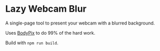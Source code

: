 # Lazy Webcam Blur

A single-page tool to present your webcam with a blurred background.

Uses [BodyPix](https://github.com/tensorflow/tfjs-models/tree/master/body-pix) to do 99% of the hard work.

Build with `npm run build`.
